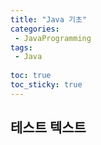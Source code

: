 ```yaml
---
title: "Java 기초"
categories:
 - JavaProgramming
tags:
 - Java
  
toc: true
toc_sticky: true
---
```



## 테스트 텍스트